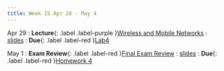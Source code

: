 ```yaml
---
title: Week 15 Apr 28 - May 4
---
```

Apr 29 
: **Lecture**{: .label .label-purple }[Wireless and Mobile Networks](#)
  : [slides](https://xieyaxiongfly.github.io/CSE_589_Spring_25/assets/slides/Chapter_7_s25_1.pdf)
: **Due**{: .label .label-red }[Lab4](#)

May 1
: **Exam Review**{: .label .label-red }[Final Exam Review](#)
  : [slides](#)
: **Due**{: .label .label-red }[Homework 4](#)
